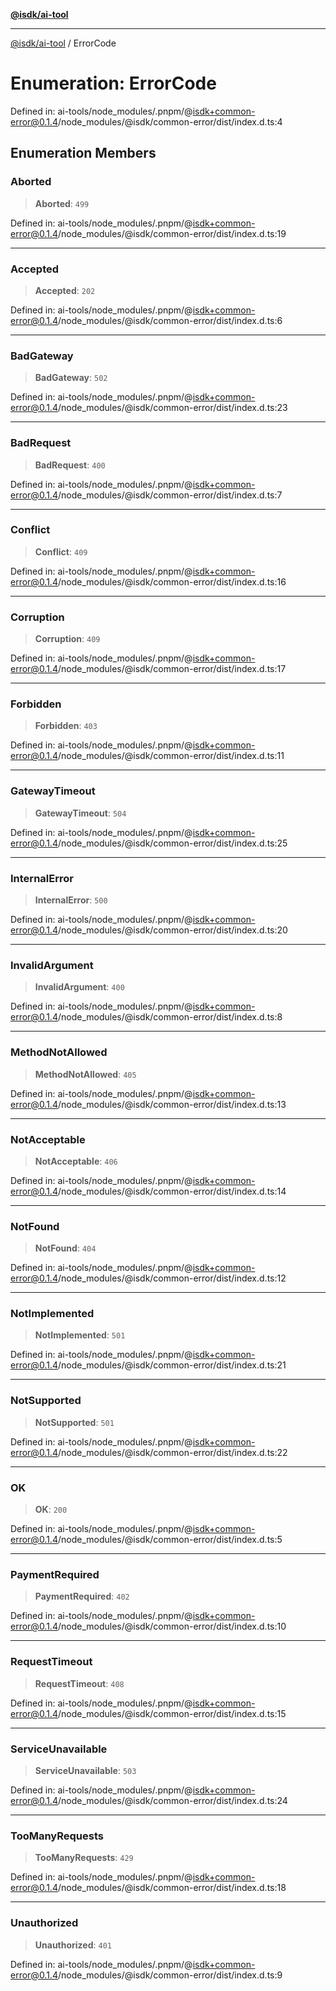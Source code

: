 [**@isdk/ai-tool**](../README.md)

***

[@isdk/ai-tool](../globals.md) / ErrorCode

# Enumeration: ErrorCode

Defined in: ai-tools/node\_modules/.pnpm/@isdk+common-error@0.1.4/node\_modules/@isdk/common-error/dist/index.d.ts:4

## Enumeration Members

### Aborted

> **Aborted**: `499`

Defined in: ai-tools/node\_modules/.pnpm/@isdk+common-error@0.1.4/node\_modules/@isdk/common-error/dist/index.d.ts:19

***

### Accepted

> **Accepted**: `202`

Defined in: ai-tools/node\_modules/.pnpm/@isdk+common-error@0.1.4/node\_modules/@isdk/common-error/dist/index.d.ts:6

***

### BadGateway

> **BadGateway**: `502`

Defined in: ai-tools/node\_modules/.pnpm/@isdk+common-error@0.1.4/node\_modules/@isdk/common-error/dist/index.d.ts:23

***

### BadRequest

> **BadRequest**: `400`

Defined in: ai-tools/node\_modules/.pnpm/@isdk+common-error@0.1.4/node\_modules/@isdk/common-error/dist/index.d.ts:7

***

### Conflict

> **Conflict**: `409`

Defined in: ai-tools/node\_modules/.pnpm/@isdk+common-error@0.1.4/node\_modules/@isdk/common-error/dist/index.d.ts:16

***

### Corruption

> **Corruption**: `409`

Defined in: ai-tools/node\_modules/.pnpm/@isdk+common-error@0.1.4/node\_modules/@isdk/common-error/dist/index.d.ts:17

***

### Forbidden

> **Forbidden**: `403`

Defined in: ai-tools/node\_modules/.pnpm/@isdk+common-error@0.1.4/node\_modules/@isdk/common-error/dist/index.d.ts:11

***

### GatewayTimeout

> **GatewayTimeout**: `504`

Defined in: ai-tools/node\_modules/.pnpm/@isdk+common-error@0.1.4/node\_modules/@isdk/common-error/dist/index.d.ts:25

***

### InternalError

> **InternalError**: `500`

Defined in: ai-tools/node\_modules/.pnpm/@isdk+common-error@0.1.4/node\_modules/@isdk/common-error/dist/index.d.ts:20

***

### InvalidArgument

> **InvalidArgument**: `400`

Defined in: ai-tools/node\_modules/.pnpm/@isdk+common-error@0.1.4/node\_modules/@isdk/common-error/dist/index.d.ts:8

***

### MethodNotAllowed

> **MethodNotAllowed**: `405`

Defined in: ai-tools/node\_modules/.pnpm/@isdk+common-error@0.1.4/node\_modules/@isdk/common-error/dist/index.d.ts:13

***

### NotAcceptable

> **NotAcceptable**: `406`

Defined in: ai-tools/node\_modules/.pnpm/@isdk+common-error@0.1.4/node\_modules/@isdk/common-error/dist/index.d.ts:14

***

### NotFound

> **NotFound**: `404`

Defined in: ai-tools/node\_modules/.pnpm/@isdk+common-error@0.1.4/node\_modules/@isdk/common-error/dist/index.d.ts:12

***

### NotImplemented

> **NotImplemented**: `501`

Defined in: ai-tools/node\_modules/.pnpm/@isdk+common-error@0.1.4/node\_modules/@isdk/common-error/dist/index.d.ts:21

***

### NotSupported

> **NotSupported**: `501`

Defined in: ai-tools/node\_modules/.pnpm/@isdk+common-error@0.1.4/node\_modules/@isdk/common-error/dist/index.d.ts:22

***

### OK

> **OK**: `200`

Defined in: ai-tools/node\_modules/.pnpm/@isdk+common-error@0.1.4/node\_modules/@isdk/common-error/dist/index.d.ts:5

***

### PaymentRequired

> **PaymentRequired**: `402`

Defined in: ai-tools/node\_modules/.pnpm/@isdk+common-error@0.1.4/node\_modules/@isdk/common-error/dist/index.d.ts:10

***

### RequestTimeout

> **RequestTimeout**: `408`

Defined in: ai-tools/node\_modules/.pnpm/@isdk+common-error@0.1.4/node\_modules/@isdk/common-error/dist/index.d.ts:15

***

### ServiceUnavailable

> **ServiceUnavailable**: `503`

Defined in: ai-tools/node\_modules/.pnpm/@isdk+common-error@0.1.4/node\_modules/@isdk/common-error/dist/index.d.ts:24

***

### TooManyRequests

> **TooManyRequests**: `429`

Defined in: ai-tools/node\_modules/.pnpm/@isdk+common-error@0.1.4/node\_modules/@isdk/common-error/dist/index.d.ts:18

***

### Unauthorized

> **Unauthorized**: `401`

Defined in: ai-tools/node\_modules/.pnpm/@isdk+common-error@0.1.4/node\_modules/@isdk/common-error/dist/index.d.ts:9
